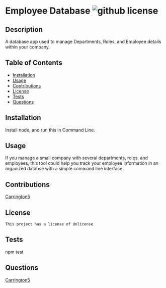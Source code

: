 
  # Employee Database ![github license](https://img.shields.io/badge/license-Unlicense-blue.svg)
  
  ## Description
  A database app used to manage Departments, Roles, and Employee details within your company.

  ## Table of Contents
  * [Installation](#installation)
  * [Usage](#usage)
  * [Contributions](#contributions)
  * [License](#license)
  * [Tests](#tests)
  * [Questions](#questions)

  ## Installation
  Install node, and run this in Command Line.

  ## Usage
  If you manage a small company with several departments, roles, and employees, this tool could help you track your employee information in an organized databse with a simple command line interface.


  ## Contributions
  [Carrington5](https://github.com/Carrington5)

  ## License
    This project has a license of Unlicense

  ## Tests
  npm test

  ## Questions
  [Carrington5](https://github.com/Carrington5)


